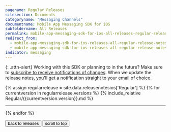 ```yaml
---
pagename: Regular Releases
sitesection: Documents
categoryname: "Messaging Channels"
documentname: Mobile App Messaging SDK for iOS
subfoldername: All Releases
permalink: mobile-app-messaging-sdk-for-ios-all-releases-regular-releases.html
redirect_from:
  - mobile-app-messaging-sdk-for-ios-releases-all-regular-release-notes.html#ios-messaging-sdk---version-410
  - mobile-app-messaging-sdk-for-ios-releases-all-regular-release-notes.html#ios-messaging-sdk---version-400
indicator: messaging
---
```


{: .attn-alert}
Working with this SDK or planning to in the future? Make sure to [subscribe to receive notifications of changes](https://visualping.io/?url=developers.liveperson.com/mobile-app-messaging-sdk-for-ios-all-releases-regular-releases.html&mode=web&css=post-content). When we update the release notes, you'll get a notification straight to your email of choice.

{% assign regularrelease = site.data.releasenotesios['Regular'] %}
{% for currentversion in regularrelease.versions %}
{% include_relative Regular/{{currentversion.version}}.md %}
<hr/>
{% endfor %}

<button onclick="location.href='mobile-app-messaging-sdk-for-ios-all-releases.html'" type="button">back to releases</button> <button onclick="window.scrollTo(0, 0);"> scroll to top </button>

